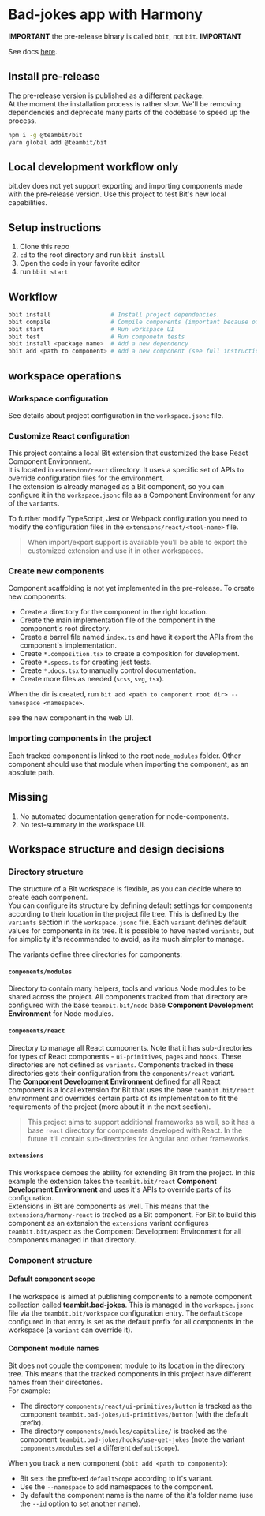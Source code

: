 # Bad-jokes app with Harmony

**IMPORTANT** the pre-release binary is called `bbit`, not `bit`. **IMPORTANT**

See docs [here](https://bit-new-docs.netlify.app/docs/workspace/overview).

## Install pre-release

The pre-release version is published as a different package.  
At the moment the installation process is rather slow. We'll be removing dependencies and deprecate many parts of the codebase to speed up the process.

```sh
npm i -g @teambit/bit
yarn global add @teambit/bit
```

## Local development workflow only

bit.dev does not yet support exporting and importing components made with the pre-release version. Use this project to test Bit's new local capabilities.

## Setup instructions

1. Clone this repo
1. `cd` to the root directory and run `bbit install`
1. Open the code in your favorite editor
1. run `bbit start`

## Workflow

```sh
bbit install                 # Install project dependencies.
bbit compile                 # Compile components (important because of the local React extension)
bbit start                   # Run workspace UI
bbit test                    # Run componetn tests
bbit install <package name>  # Add a new dependency
bbit add <path to component> # Add a new component (see full instructions below)
```

## workspace operations

### Workspace configuration

See details about project configuration in the `workspace.jsonc` file.

### Customize React configuration

This project contains a local Bit extension that customized the base React Component Environment.  
It is located in `extension/react` directory. It uses a specific set of APIs to override configuration files for the environment.  
The extension is already managed as a Bit component, so you can configure it in the `workspace.jsonc` file as a Component Environment for any of the `variants`.

To further modify TypeScript, Jest or Webpack configuration you need to modify the configuration files in the `extensions/react/<tool-name>` file.

> When import/export support is available you'll be able to export the customized extension and use it in other workspaces.

### Create new components

Component scaffolding is not yet implemented in the pre-release. To create new components:

- Create a directory for the component in the right location.
- Create the main implementation file of the component in the component's root directory.
- Create a barrel file named `index.ts` and have it export the APIs from the component's implementation.
- Create `*.composition.tsx` to create a composition for development.
- Create `*.specs.ts` for creating jest tests.
- Create `*.docs.tsx` to manually control documentation.
- Create more files as needed (`scss`, `svg`, `tsx`).

When the dir is created, run `bit add <path to component root dir> --namespace <namespace>`.

see the new component in the web UI.

### Importing components in the project

Each tracked component is linked to the root `node_modules` folder. Other component should use that module when importing the component, as an absolute path.

## Missing

1. No automated documentation generation for node-components.
1. No test-summary in the workspace UI.

## Workspace structure and design decisions

### Directory structure

The structure of a Bit workspace is flexible, as you can decide where to create each component.  
You can configure its structure by defining default settings for components according to their location in the project file tree. This is defined by the `variants` section in the `workspace.jsonc` file. Each `variant` defines default values for components in its tree. It is possible to have nested `variants`, but for simplicity it's recommended to avoid, as its much simpler to manage.

The variants define three directories for components:

#### `components/modules`

Directory to contain many helpers, tools and various Node modules to be shared across the project. All components tracked from that directory are configured with the base `teambit.bit/node` base **Component Development Environment** for Node modules.

#### `components/react`

Directory to manage all React components. Note that it has sub-directories for types of React components - `ui-primitives`, `pages` and `hooks`. These directories are not defined as `variants`. Components tracked in these directories gets their configuration from the `components/react` variant.  
The **Component Development Environment** defined for all React component is a local extension for Bit that uses the base `teambit.bit/react` environment and overrides certain parts of its implementation to fit the requirements of the project (more about it in the next section).

> This project aims to support additional frameworks as well, so it has a base `react` directory for components developed with React. In the future it'll contain sub-directories for Angular and other frameworks.

#### `extensions`

This workspace demoes the ability for extending Bit from the project. In this example the extension takes the `teambit.bit/react` **Component Development Environment** and uses it's APIs to override parts of its configuration.  
Extensions in Bit are components as well. This means that the `extensions/harmony-react` is tracked as a Bit component. For Bit to build this component as an extension the `extensions` variant configures `teambit.bit/aspect` as the Component Development Environment for all components managed in that directory.

### Component structure

#### Default component scope

The workspace is aimed at publishing components to a remote component collection called **teambit.bad-jokes**. This is managed in the `workspce.jsonc` file via the `teambit.bit/workspace` configuration entry. The `defaultScope` configured in that entry is set as the default prefix for all components in the workspace (a `variant` can override it).

#### Component module names

Bit does not couple the component module to its location in the directory tree. This means that the tracked components in this project have different names from their directories.  
For example:

- The directory `components/react/ui-primitives/button` is tracked as the component `teambit.bad-jokes/ui-primitives/button` (with the default prefix).
- The directory `components/modules/capitalize/` is tracked as the component `teambit.bad-jokes/hooks/use-get-jokes` (note the variant `components/modules` set a different `defaultScope`).

When you track a new component (`bbit add <path to component>`):

- Bit sets the prefix-ed `defaultScope` according to it's variant.
- Use the `--namespace` to add namespaces to the component.
- By default the component name is the name of the it's folder name (use the `--id` option to set another name).

